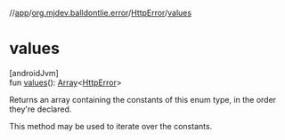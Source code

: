 //[app](../../../index.md)/[org.mjdev.balldontlie.error](../index.md)/[HttpError](index.md)/[values](values.md)

# values

[androidJvm]\
fun [values](values.md)(): [Array](https://kotlinlang.org/api/latest/jvm/stdlib/kotlin/-array/index.html)&lt;[HttpError](index.md)&gt;

Returns an array containing the constants of this enum type, in the order they're declared.

This method may be used to iterate over the constants.
